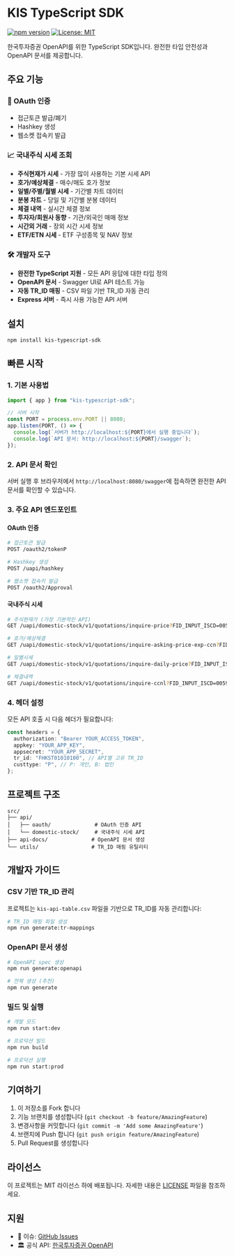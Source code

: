 # KIS TypeScript SDK

[![npm version](https://badge.fury.io/js/kis-typescript-sdk.svg)](https://badge.fury.io/js/kis-typescript-sdk)
[![License: MIT](https://img.shields.io/badge/License-MIT-yellow.svg)](https://opensource.org/licenses/MIT)

한국투자증권 OpenAPI를 위한 TypeScript SDK입니다. 완전한 타입 안전성과 OpenAPI 문서를 제공합니다.

## 주요 기능

### 🔑 OAuth 인증

- 접근토큰 발급/폐기
- Hashkey 생성
- 웹소켓 접속키 발급

### 📈 국내주식 시세 조회

- **주식현재가 시세** - 가장 많이 사용하는 기본 시세 API
- **호가/예상체결** - 매수/매도 호가 정보
- **일별/주별/월별 시세** - 기간별 차트 데이터
- **분봉 차트** - 당일 및 기간별 분봉 데이터
- **체결 내역** - 실시간 체결 정보
- **투자자/회원사 동향** - 기관/외국인 매매 정보
- **시간외 거래** - 장외 시간 시세 정보
- **ETF/ETN 시세** - ETF 구성종목 및 NAV 정보

### 🛠️ 개발자 도구

- **완전한 TypeScript 지원** - 모든 API 응답에 대한 타입 정의
- **OpenAPI 문서** - Swagger UI로 API 테스트 가능
- **자동 TR_ID 매핑** - CSV 파일 기반 TR_ID 자동 관리
- **Express 서버** - 즉시 사용 가능한 API 서버

## 설치

```bash
npm install kis-typescript-sdk
```

## 빠른 시작

### 1. 기본 사용법

```typescript
import { app } from "kis-typescript-sdk";

// 서버 시작
const PORT = process.env.PORT || 8080;
app.listen(PORT, () => {
  console.log(`서버가 http://localhost:${PORT}에서 실행 중입니다`);
  console.log(`API 문서: http://localhost:${PORT}/swagger`);
});
```

### 2. API 문서 확인

서버 실행 후 브라우저에서 `http://localhost:8080/swagger`에 접속하면 완전한 API 문서를 확인할 수 있습니다.

### 3. 주요 API 엔드포인트

#### OAuth 인증

```bash
# 접근토큰 발급
POST /oauth2/tokenP

# Hashkey 생성
POST /uapi/hashkey

# 웹소켓 접속키 발급
POST /oauth2/Approval
```

#### 국내주식 시세

```bash
# 주식현재가 (가장 기본적인 API)
GET /uapi/domestic-stock/v1/quotations/inquire-price?FID_INPUT_ISCD=005930

# 호가/예상체결
GET /uapi/domestic-stock/v1/quotations/inquire-asking-price-exp-ccn?FID_INPUT_ISCD=005930

# 일별시세
GET /uapi/domestic-stock/v1/quotations/inquire-daily-price?FID_INPUT_ISCD=005930

# 체결내역
GET /uapi/domestic-stock/v1/quotations/inquire-ccnl?FID_INPUT_ISCD=005930
```

### 4. 헤더 설정

모든 API 호출 시 다음 헤더가 필요합니다:

```typescript
const headers = {
  authorization: "Bearer YOUR_ACCESS_TOKEN",
  appkey: "YOUR_APP_KEY",
  appsecret: "YOUR_APP_SECRET",
  tr_id: "FHKST01010100", // API별 고유 TR_ID
  custtype: "P", // P: 개인, B: 법인
};
```

## 프로젝트 구조

```
src/
├── api/
│   ├── oauth/              # OAuth 인증 API
│   └── domestic-stock/     # 국내주식 시세 API
├── api-docs/              # OpenAPI 문서 생성
└── utils/                 # TR_ID 매핑 유틸리티
```

## 개발자 가이드

### CSV 기반 TR_ID 관리

프로젝트는 `kis-api-table.csv` 파일을 기반으로 TR_ID를 자동 관리합니다:

```bash
# TR_ID 매핑 파일 생성
npm run generate:tr-mappings
```

### OpenAPI 문서 생성

```bash
# OpenAPI spec 생성
npm run generate:openapi

# 전체 생성 (추천)
npm run generate
```

### 빌드 및 실행

```bash
# 개발 모드
npm run start:dev

# 프로덕션 빌드
npm run build

# 프로덕션 실행
npm run start:prod
```

## 기여하기

1. 이 저장소를 Fork 합니다
2. 기능 브랜치를 생성합니다 (`git checkout -b feature/AmazingFeature`)
3. 변경사항을 커밋합니다 (`git commit -m 'Add some AmazingFeature'`)
4. 브랜치에 Push 합니다 (`git push origin feature/AmazingFeature`)
5. Pull Request를 생성합니다

## 라이선스

이 프로젝트는 MIT 라이선스 하에 배포됩니다. 자세한 내용은 [LICENSE](LICENSE) 파일을 참조하세요.

## 지원

- 📧 이슈: [GitHub Issues](https://github.com/froggy1014/kis-typescript-sdk/issues)
- 🏛️ 공식 API: [한국투자증권 OpenAPI](https://apiportal.koreainvestment.com)
